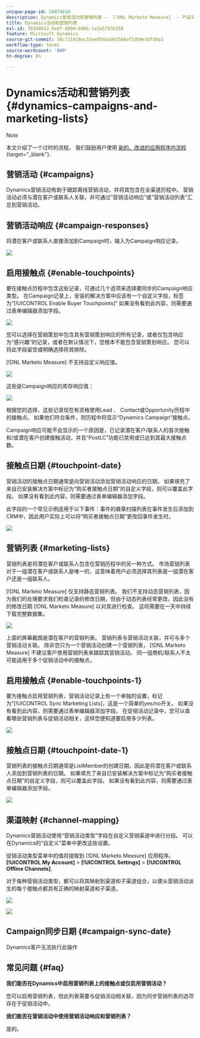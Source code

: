 ```yaml
---
unique-page-id: 18874610
description: Dynamics营销活动和营销列表 —  [!DNL Marketo Measure]  — 产品文档
title: Dynamics活动和营销列表
exl-id: 7b3d4032-5edf-489d-b86b-1e2a5755b258
feature: Microsoft Dynamics
source-git-commit: 38c721d10ac33ae85da1d425b6af53b9e3dfd0a1
workflow-type: tm+mt
source-wordcount: '809'
ht-degree: 0%

---
```


# Dynamics活动和营销列表 {#dynamics-campaigns-and-marketing-lists}

>[!NOTE]
>
>本文介绍了一个过时的流程。 我们鼓励用户使用 [新的、改进的应用程序内流程](/help/channel-tracking-and-setup/offline-channels/custom-campaign-sync.md){target="_blank"}.

## 营销活动 {#campaigns}

Dynamics营销活动有助于跟踪离线营销活动，并将其包含在全渠道历程中。 营销活动必须与潜在客户或联系人关联，并可通过“营销活动响应”或“营销活动列表”汇总到营销活动。

## 营销活动响应 {#campaign-responses}

将潜在客户或联系人直接添加到Campaign时，输入为Campaign响应记录。

![](assets/1.png)

## 启用接触点 {#enable-touchpoints}

要在接触点历程中包含这些记录，可通过几个选项来选择要同步的Campaign响应类型。 在Campaign记录上，安装的解决方案中应该有一个自定义字段，标签为“[!UICONTROL Enable Buyer Touchpoints]“ 如果没有看到此内容，则需要通过表单编辑器添加字段。

![](assets/2.png)

您可以选择在营销策划中包含具有营销策划响应的所有记录，或者仅包含响应为“感兴趣”的记录，或者在默认情况下，您根本不能包含营销策划响应。 您可以将此字段留空或明确选择将其排除。

[!DNL Marketo Measure] 不支持自定义响应值。

![](assets/3.png)

这些是Campaign响应的库存响应值：

![](assets/4.png)

根据您的选择，这些记录现在有资格使用Lead 、 Contact或Opportunity历程中的接触点。 如果他们符合条件，则历程中将显示“Dynamics Campaign”接触点。

Campaign响应可能不会显示的一个原因是，已记录潜在客户/联系人的首次接触和/或潜在客户创建接触活动，并且“PostLC”功能已禁用或已达到其最大接触点数。

## 接触点日期 {#touchpoint-date}

营销活动的接触点日期通常是向营销活动添加营销活动响应的日期。 如果填充了来自已安装解决方案中标记为“购买者接触点日期”的自定义字段，则可以覆盖此字段。 如果没有看到此内容，则需要通过表单编辑器添加字段。

此字段的一个常见示例适用于以下事件：事件的徽章扫描列表在事件发生后添加到CRM中，因此用户实际上可以将“购买者接触点日期”更改回事件发生时。

![](assets/5.png)

## 营销列表 {#marketing-lists}

营销列表是将潜在客户或联系人包含在营销历程中的另一种方式。 市场营销列表对于一组潜在客户或联系人是唯一的，这意味着用户必须选择其列表是一组潜在客户还是一组联系人。

[!DNL Marketo Measure] 仅支持静态营销列表。 我们不支持动态营销列表，因为我们的处理要求我们检查记录的修改日期，但由于动态列表经常更改，因此没有的修改日期 [!DNL Marketo Measure] 以对其进行检查。 这将需要在一天中持续下载完整数据集。

![](assets/6.png)

上面的屏幕截图是潜在客户的营销列表。 营销列表与营销活动关联，并可与多个营销活动关联。 除非您只为一个营销活动创建一个营销列表， [!DNL Marketo Measure] 不建议客户使用营销列表来跟踪其营销活动。 同一组商机/联系人不太可能适用于多个促销活动中的接触点。

## 启用接触点 {#enable-touchpoints-1}

要为接触点启用营销列表，营销活动记录上有一个单独的设置，标记为“[!UICONTROL Sync Marketing Lists]，这是一个简单的yes/no开关。 如果没有看到此内容，则需要通过表单编辑器添加字段。 在促销活动记录中，您可以查看哪些营销列表与促销活动相关，这样您便知道要启用多少列表。

![](assets/7.png)

## 接触点日期 {#touchpoint-date-1}

营销列表的接触点日期通常是ListMember的创建日期，因此是将潜在客户或联系人添加到营销列表的日期。 如果填充了来自已安装解决方案中标记为“购买者接触点日期”的自定义字段，则可以覆盖此字段。 如果没有看到此内容，则需要通过表单编辑器添加字段。

![](assets/8.png)

## 渠道映射 {#channel-mapping}

Dynamics营销活动使用“营销活动类型”字段在自定义营销渠道中进行分段。 可以在Dynamics的“自定义”菜单中更改这些设置。

促销活动类型菜单中的值将提取到 [!DNL Marketo Measure] 应用程序。 **[!UICONTROL My Account]** > **[!UICONTROL Settings]** > **[!UICONTROL Offline Channels]**.

对于每种营销活动类型，都可以将其映射到渠道和子渠道组合，以便从营销活动派生的每个接触点都具有正确的映射渠道和子渠道。

![](assets/9.png)

![](assets/10.png)

## Campaign同步日期 {#campaign-sync-date}

Dynamics客户无法执行此操作

## 常见问题 {#faq}

**我们能否在Dynamics中启用营销列表上的接触点或仅启用营销活动？**

您可以启用营销列表，但此列表需要与促销活动相关联，因为同步营销列表的选项存在于促销活动中。

**我们能否在营销活动中使用营销活动响应和营销列表？**

是的。 
